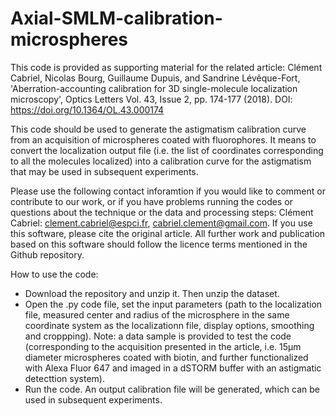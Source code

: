 # Axial-SMLM-calibration-microspheres

This code is provided as supporting material for the related article: Clément Cabriel, Nicolas Bourg, Guillaume Dupuis, and Sandrine Lévêque-Fort, 'Aberration-accounting calibration for 3D single-molecule localization microscopy', Optics Letters Vol. 43, Issue 2, pp. 174-177 (2018). DOI: https://doi.org/10.1364/OL.43.000174

This code should be used to generate the astigmatism calibration curve from an acquisition of microspheres coated with fluorophores. It means to convert the localization output file (i.e. the list of coordinates corresponding to all the molecules localized) into a calibration curve for the astigmatism that may be used in subsequent experiments.

Please use the following contact inforamtion if you would like to comment or contribute to our work, or if you have problems running the codes or questions about the technique or the data and processing steps: Clément Cabriel: clement.cabriel@espci.fr, cabriel.clement@gmail.com.
If you use this software, please cite the original article. All further work and publication based on this software should follow the licence terms mentioned in the Github repository.

How to use the code:
- Download the repository and unzip it. Then unzip the dataset.
- Open the .py code file, set the input parameters (path to the localization file, measured center and radius of the microsphere in the same coordinate system as the localizationn file, display options, smoothing and croppping). Note: a data sample is provided to test the code (corresponding to the acquisition presented in the article, i.e. 15µm diameter microspheres coated with biotin, and further functionalized with Alexa Fluor 647 and imaged in a dSTORM buffer with an astigmatic detecttion system).
- Run the code. An output calibration file will be generated, which can be used in subsequent experiments.
